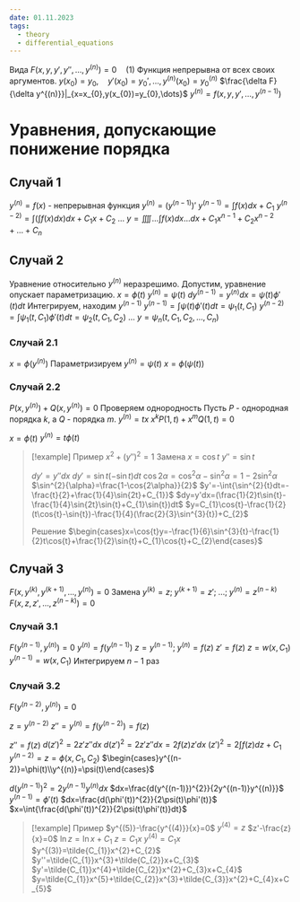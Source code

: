 ```yaml
---
date: 01.11.2023
tags:
  - theory
  - differential_equations
---
```

Вида
$F(x,y,y',y'',\dots,y^{(n)})=0\quad(1)$
Функция непрерывна от всех своих аргументов.
$y(x_{0})=y_{0},\quad y'(x_{0})=y_{0}',\dots,y^{(n)}(x_{0})=y_{0}^{(n)}$
$\frac{\delta F}{\delta y^{(n)}}|_{x=x_{0},y(x_{0})=y_{0},\dots}$
$y^{(n)}=f(x,y,y',\dots,y^{(n-1)})$

# Уравнения, допускающие понижение порядка
## Случай 1
$y^{(n)}=f(x)$ - непрерывная функция
$y^{(n)}=(y^{(n-1)})'$
$y^{(n-1)}=\int{f(x)dx}+C_{1}$
$y^{(n-2)}=\int{(\int{f(x)}dx)}dx+C_{1}x+C_{2}$
$\dots$
$y=\iiiint\dots\int{f(x)dx\dots dx}+C_{1}x^{n-1}+C_{2}x^{n-2}+\dots+C_{n}$

## Случай 2
Уравнение относительно $y^{(n)}$ неразрешимо.
Допустим, уравнение опускает параметризацию.
$x=\phi(t)$
$y^{(n)}=\psi(t)$
$dy^{(n-1)}=y^{(n)}dx=\psi(t)\phi'(t)dt$
Интегрируем, находим $y^{(n-1)}$
$y^{(n-1)}=\int{\psi(t)\phi'(t)dt}=\psi_{1}(t, C_{1})$
$y^{(n-2)}=\int{\psi_{1}(t,C_{1})\phi'(t)dt}=\psi_{2}(t,C_{1},C_{2})$
$\dots$
$y=\psi_{n}(t,C_{1},C_{2},\dots,C_{n})$

### Случай 2.1
$x=\phi(y^{(n)})$
Параметризируем
$y^{(n)}=\psi(t)$
$x=\phi(\psi(t))$

### Случай 2.2
$P(x,y^{(n)})+Q(x,y^{(n)})=0$
Проверяем однородность
Пусть $P$ - однородная порядка $k$, а $Q$ - порядка $m$.
$y^{(n)}=tx$
$x^{k}P(1,t)+x^{m}Q(1,t)=0$

$x=\phi(t)$
$y^{(n)}=t\phi(t)$


> [!example] Пример
> $x^{2}+(y'')^{2}=1$
> Замена
> $x=\cos{t}$
> $y''=\sin{t}$
> 
> $dy'=y''dx$
> $dy'=\sin{t}(-\sin{t})dt$
> $\cos{2\alpha}=\cos^{2}{\alpha}-\sin^{2}{\alpha}=1-2\sin^{2}{\alpha}$
> $\sin^{2}{\alpha}=\frac{1-\cos{2\alpha}}{2}$
> $y'=-\int{\sin^{2}{t}dt=-\frac{t}{2}+\frac{1}{4}\sin{2t}+C_{1}}$
> $dy=y'dx=(\frac{1}{2}t\sin{t}-\frac{1}{4}\sin{2t}\sin{t}+C_{1}\sin{t})dt$
> $y=C_{1}\cos{t}-\frac{1}{2}(t\cos{t}-\sin{t})-\frac{1}{4}(\frac{2}{3}\sin^{3}{t})+C_{2}$
> 
> Решение
> $\begin{cases}x=\cos{t}y=-\frac{1}{6}\sin^{3}{t}-\frac{1}{2}t\cos{t}+\frac{1}{2}\sin{t}+C_{1}\cos{t}+C_{2}\end{cases}$

## Случай 3
$F(x,y^{(k)},y^{(k+1)},\dots,y^{(n)})=0$
Замена
$y^{(k)}=z;\;y^{(k+1)}=z';\;\dots;\;y^{(n)}=z^{(n-k)}$
$F(x,z,z',\dots,z^{(n-k)})=0$

### Случай 3.1
$F(y^{(n-1)},y^{(n)})=0$
$y^{(n)}=f(y^{(n-1)})$
$z=y^{(n-1)};\;y^{(n)}=f(z)$
$z'=f(z)$
$z=w(x,C_{1})$
$y^{(n-1)}=w(x,C_{1})$
Интегрируем $n-1$ раз

### Случай 3.2
$F(y^{(n-2)},y^{(n)})=0$

$z=y^{(n-2)}$
$z''=y^{(n)}=f(y^{(n-2)})=f(z)$

$z''=f(z)$
$d(z')^{2}=2z'z''dx$
$d(z')^{2}=2z'z''dx=2f(z)z'dx$
$(z')^{2}=2\int{f(z)dz}+C_{1}$
$y^{(n-2)}=z=\phi(x,C_{1},C_{2})$
$\begin{cases}y^{(n-2)}=\phi(t)\\y^{(n)}=\psi(t)\end{cases}$

$d(y^{(n-1)})^{2}=2y^{(n-1)}y^{(n)}dx$
$dx=\frac{d(y^{(n-1)})^{2}}{2y^{(n-1)}y^{(n)}}$
$y^{(n-1)}=\phi'(t)$
$dx=\frac{d(\phi'(t))^{2}}{2\psi(t)\phi'(t)}$
$x=\int{\frac{d(\phi'(t))^{2}}{2\psi(t)\phi'(t)}dt}$


> [!example] Пример
> $y^{(5)}-\frac{y^{(4)}}{x}=0$
> $y^{(4)}=z$
> $z'-\frac{z}{x}=0$
> $\ln{z}=\ln{x}+C_{1}$
> $z=C_{1}x$
> $y^{(4)}=C_{1}x$
> $y^{(3)}=\tilde{C_{1}}x^{2}+C_{2}$
> $y''=\tilde{C_{1}}x^{3}+\tilde{C_{2}}x+C_{3}$
> $y'=\tilde{C_{1}}x^{4}+\tilde{C_{2}}x^{2}+C_{3}x+C_{4}$
> $y=\tilde{C_{1}}x^{5}+\tilde{C_{2}}x^{3}+\tilde{C_{3}}x^{2}+C_{4}x+C_{5}$
